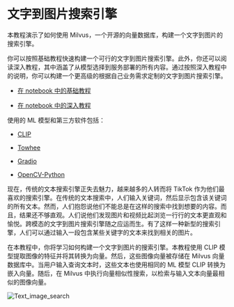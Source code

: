 


# 文字到图片搜索引擎

本教程演示了如何使用 Milvus，一个开源的向量数据库，构建一个文字到图片的搜索引擎。

你可以按照基础教程快速构建一个可行的文字到图片搜索引擎。此外，你还可以阅读深入教程，其中涵盖了从模型选择到服务部署的所有内容。通过按照深入教程中的说明，你可以构建一个更高级的根据自己业务需求定制的文字到图片搜索引擎。

- [在 notebook 中的基础教程](https://github.com/towhee-io/examples/blob/main/image/text_image_search/1_build_text_image_search_engine.ipynb)

- [在 notebook 中的深入教程](https://github.com/towhee-io/examples/blob/main/image/text_image_search/2_deep_dive_text_image_search.ipynb)


使用的 ML 模型和第三方软件包括：

- [CLIP](https://openai.com/blog/clip/)

- [Towhee](https://towhee.io/)

- [Gradio](https://www.google.com/url?sa=t&rct=j&q=&esrc=s&source=web&cd=&cad=rja&uact=8&ved=2ahUKEwj3nvvEhNj7AhVZSGwGHUFuA6sQFnoECA0QAQ&url=https%3A%2F%2Fgradio.app%2F&usg=AOvVaw0Rmnp2xYgYvkDcMb9d-9TR)

- [OpenCV-Python](https://www.google.com/url?sa=t&rct=j&q=&esrc=s&source=web&cd=&cad=rja&uact=8&ved=2ahUKEwjawLa4hNj7AhWrSGwGHSWKD1sQFnoECA0QAQ&url=https%3A%2F%2Fdocs.opencv.org%2F4.x%2Fd6%2Fd00%2Ftutorial_py_root.html&usg=AOvVaw3YMr9iiY-FTDoGSWWqppvP)



现在，传统的文本搜索引擎正失去魅力，越来越多的人转而将 TikTok 作为他们最喜欢的搜索引擎。在传统的文本搜索中，人们输入关键词，然后显示包含该关键词的所有文本。然而，人们抱怨说他们不能总是在这样的搜索中找到想要的内容。而且，结果还不够直观。人们说他们发现图片和视频比起浏览一行行的文本更直观和愉悦。跨模态的文字到图片搜索引擎随之应运而生。有了这样一种新型的搜索引擎，人们可以通过输入一段包含某些关键字的文本来找到相关的图片。

在本教程中，你将学习如何构建一个文字到图片的搜索引擎。本教程使用 CLIP 模型提取图像的特征并将其转换为向量。然后，这些图像向量被存储在 Milvus 向量数据库中。当用户输入查询文本时，这些文本也使用相同的 ML 模型 CLIP 转换为嵌入向量。随后，在 Milvus 中执行向量相似性搜索，以检索与输入文本向量最相似的图像向量。

![Text_image_search](/assets/text_to_image_workflow.png "文字到图片搜索引擎的工作流程。")
